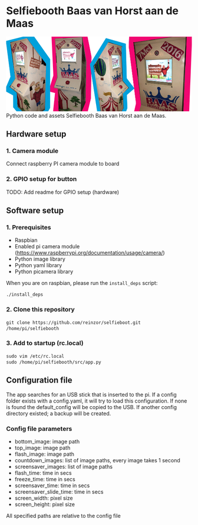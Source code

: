 # Selfiebooth Baas van Horst aan de Maas

![Illustration Selfiebooth](illustration.png)
Python code and assets Selfiebooth Baas van Horst aan de Maas.

## Hardware setup

### 1. Camera module

Connect raspberry PI camera module to board

### 2. GPIO setup for button

TODO: Add readme for GPIO setup (hardware)

## Software setup

### 1. Prerequisites

- Raspbian
- Enabled pi camera module (https://www.raspberrypi.org/documentation/usage/camera/)
- Python image library
- Python yaml library
- Python picamera library

When you are on raspbian, please run the `install_deps` script:

    ./install_deps

### 2. Clone this repository

    git clone https://github.com/reinzor/selfieboot.git /home/pi/selfiebooth

### 3. Add to startup (rc.local)

    sudo vim /etc/rc.local
    sudo /home/pi/selfiebooth/src/app.py 

## Configuration file 
The app searches for an USB stick that is inserted to the pi. If a config folder exists with a config.yaml, it will try to load this configuration. If none is found the default_config will be copied to the USB. If another config
directory existed; a backup will be created. 

### Config file parameters
- bottom_image: image path
- top_image: image path
- flash_image: image path
- countdown_images: list of image paths, every image takes 1 second
- screensaver_images: list of image paths
- flash_time: time in secs
- freeze_time: time in secs
- screensaver_time: time in secs
- screensaver_slide_time: time in secs
- screen_width: pixel size
- screen_height: pixel size

All specified paths are relative to the config file
